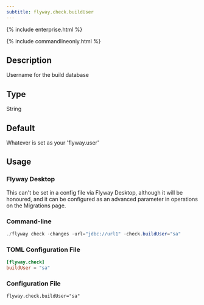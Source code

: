```yaml
---
subtitle: flyway.check.buildUser
---
```


{% include enterprise.html %}

{% include commandlineonly.html %}

## Description

Username for the build database

## Type

String

## Default

Whatever is set as your 'flyway.user'

## Usage

### Flyway Desktop

This can't be set in a config file via Flyway Desktop, although it will be honoured, and it can be configured as an advanced parameter in operations on the Migrations page.

### Command-line

```powershell
./flyway check -changes -url="jdbc://url1" -check.buildUser="sa"
```

### TOML Configuration File

```toml
[flyway.check]
buildUser = "sa"
```

### Configuration File

```properties
flyway.check.buildUser="sa"
```
